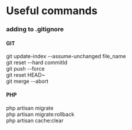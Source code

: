 # Useful commands

### adding to .gitignore

#### GIT
git update-index --assume-unchanged file_name <br />
git reset --hard commitId <br />
git push --force <br />
git reset HEAD~ <br />
git merge --abort <br />

#### PHP
php artisan migrate <br />
php artisan migrate:rollback <br />
php artisan cache:clear <br />
